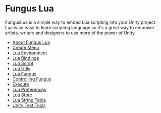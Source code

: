 Fungus Lua
======

FungusLua is a simple way to embed Lua scripting into your Unity project. Lua is an easy to learn scripting language so it's a great way to empower artists, writers and designers to use more of the power of Unity.

* [About Fungus Lua](lua_about_funguslua)
* [Create Menu](lua_create_menu)
* [Lua Environment](lua_environment)
* [Lua Bindings](lua_bindings)
* [Lua Script](lua_script)
* [Lua Utils](lua_utils)
* [Lua Fungus](lua_fungus_module)
* [Controlling Fungus](lua_controlling_fungus)
* [Execute](lua_execute_lua)
* [Lua Preferences](lua_preferences)
* [Lua Store](lua_store)
* [Lua String Table](lua_string_table)
* [Unity Test Tools](lua_unity_test_tools)
